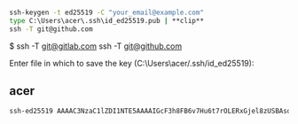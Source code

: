 
```cmd

ssh-keygen -t ed25519 -C "your_email@example.com"
type C:\Users\acer\.ssh\id_ed25519.pub | **clip**
ssh -T git@github.com

```

$ ssh -T git@gitlab.com
ssh -T git@github.com

Enter file in which to save the key (C:\Users\acer/.ssh/id_ed25519):

## acer

```txt
ssh-ed25519 AAAAC3NzaC1lZDI1NTE5AAAAIGcF3h8FB6v7Hu6t7rOLERxGjel8zUSBAsqxzjcbN1Zk your_email@example.com
```

